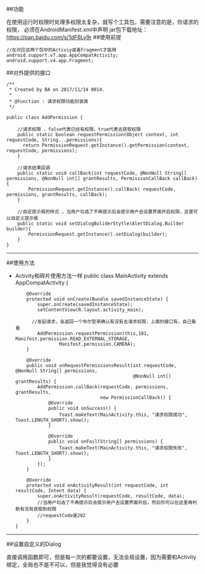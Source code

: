 ##功能

在使用运行时权限时处理多权限太复杂，就写个工具包，需要注意的是，你请求的权限，
必须在AndroidManifest.xml中声明
jar包下载地址：https://pan.baidu.com/s/1dF6Ly9r
##使用前提

    //在对应这两个包中的Activiy或者Fragment才能用
    android.support.v7.app.AppCompatActivity;
    android.support.v4.app.Fragment;

##对外提供的接口

    /**
     * Created by BA on 2017/11/14 0014.
     *
     * @Function : 请求权限功能封装类
     */

    public class AddPermission {

        //请求权限 ，false代表已经有权限，true代表去获取权限
        public static boolean requestPermission(Object context, int requestCode, String...permissions){
          return PermissionRequest.getInstance().getPermission(context, requestCode, permissions);
        }

        //请求结果回调
        public static void callBack(int requestCode, @NonNull String[] permissions, @NonNull int[] grantResults, PermissionCallBack callBack){
            PermissionRequest.getInstance().callBack( requestCode, permissions, grantResults, callBack);
        }

        //自定提示框的样式 ，当用户勾选了不再提示后会提示用户去设置界面开启权限，这里可以自定义提示框
        public static void setDialogBuliderStytle(AlertDialog.Builder builder){
            PermissionRequest.getInstance().setDialog(builder);
        }
    }


---

##使用方法

- Activity和碎片使用方法一样
      public class MainActivity extends AppCompatActivity {

          @Override
          protected void onCreate(Bundle savedInstanceState) {
              super.onCreate(savedInstanceState);
              setContentView(R.layout.activity_main);

            //发起请求，会返回一个布尔型来确认有没有去请求权限，上面的接口有，自己看看
              AddPermission.requestPermission(this,101, Manifest.permission.READ_EXTERNAL_STORAGE,
                      Manifest.permission.CAMERA);
          }

          @Override
          public void onRequestPermissionsResult(int requestCode, @NonNull String[] permissions,
                                                 @NonNull int[] grantResults) {
              AddPermission.callBack(requestCode, permissions, grantResults,
                                     new PermissionCallBack() {
                  @Override
                  public void onSuccess() {
                      Toast.makeText(MainActivity.this, "请求权限成功", Toast.LENGTH_SHORT).show();
                  }

                  @Override
                  public void onFail(String[] permissions) {
                      Toast.makeText(MainActivity.this, "请求权限失败", Toast.LENGTH_SHORT).show();
                  }
              });
          }

          @Override
          protected void onActivityResult(int requestCode, int resultCode, Intent data) {
              super.onActivityResult(requestCode, resultCode, data);
              //当用户勾选了不再提示后会提示用户去设置界面开启，然后你可以在这里再判断有没有获取到权限
              //requestCode是202
          }
      }


---

##设置自定义的Dialog

直接调用函数即可，但是每一次的都要设置，无法全局设置，因为需要和Activity绑定，全局也不是不可以，但是我觉得没有必要
